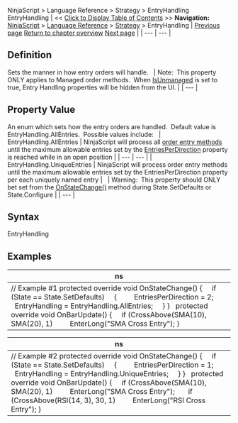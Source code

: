 ﻿
NinjaScript > Language Reference > Strategy > EntryHandling
EntryHandling
| << [Click to Display Table of Contents](entryhandling.md) >> **Navigation:**     [NinjaScript](ninjascript.md) > [Language Reference](language_reference_wip.md) > [Strategy](strategy.md) > EntryHandling | [Previous page](entriesperdirection.md) [Return to chapter overview](strategy.md) [Next page](execution.md) |
| --- | --- |
## Definition
Sets the manner in how entry orders will handle.
 
| Note:  This property ONLY applies to Managed order methods.  When [IsUnmanaged](isunmanaged.md) is set to true, Entry Handling properties will be hidden from the UI. |
| --- |

## Property Value
An enum which sets how the entry orders are handled.  Default value is EntryHandling.AllEntries.  Possible values include:
 
| EntryHandling.AllEntries | NinjaScript will process all [order entry methods](order_methods.md) until the maximum allowable entries set by the [EntriesPerDirection](entriesperdirection.md) property is reached while in an open position |
| --- | --- |
| EntryHandling.UniqueEntries | NinjaScript will process order entry methods until the maximum allowable entries set by the EntriesPerDirection property per each uniquely named entry |
 
| Warning:  This property should ONLY bet set from the [OnStateChange()](onstatechange.md) method during State.SetDefaults or State.Configure |
| --- |

## Syntax
EntryHandling
 
## 
## Examples
| ns |
| --- |
| // Example #1 protected override void OnStateChange()  {      if (State == State.SetDefaults)      {          EntriesPerDirection = 2;          EntryHandling = EntryHandling.AllEntries;      } }   protected override void OnBarUpdate()  {      if (CrossAbove(SMA(10), SMA(20), 1)          EnterLong("SMA Cross Entry"); } |

| ns |
| --- |
| // Example #2 protected override void OnStateChange() {      if (State == State.SetDefaults)      {          EntriesPerDirection = 1;          EntryHandling = EntryHandling.UniqueEntries;      } }   protected override void OnBarUpdate() {      if (CrossAbove(SMA(10), SMA(20), 1)          EnterLong("SMA Cross Entry");        if (CrossAbove(RSI(14, 3), 30, 1)          EnterLong("RSI Cross Entry"); } |

